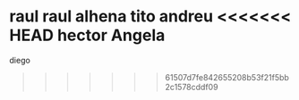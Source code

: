 raul
raul alhena
tito
andreu
<<<<<<< HEAD
hector
Angela
=======
diego
>>>>>>> 61507d7fe842655208b53f21f5bb2c1578cddf09
